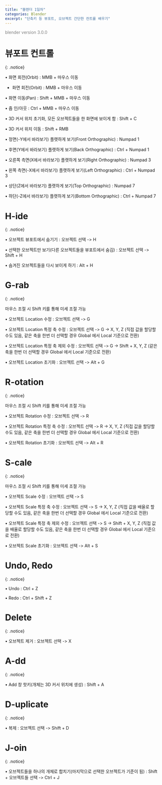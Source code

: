 ```yaml
---
title: "블렌더 1일차"
categories: Blender
excerpt: "단축키 등 뷰포트, 오브젝트 간단한 컨트롤 배우기"
---
```





<span style="color:gray">blender version 3.0.0</span>




# 뷰포트 컨트롤
{: .notice}

• <span class="color-keyword">화면 회전(Orbit)</span> : MMB + 마우스 이동

- <span class="color-keyword">화면 회전(Orbit)</span> : MMB + 마우스 이동

• <span class="color-keyword">화면 이동(Pan)</span> : Shift + MMB + 마우스 이동

• <span class="color-keyword">줌 인/아웃</span> : Ctrl + MMB + 마우스 이동

• <span class="color-keyword">3D 커서 위치 초기화, 모든 오브젝트들을 한 화면에 보이게 함</span> : Shift + C

• <span class="color-keyword">3D 커서 위치 이동</span> : Shift + RMB

• <span class="color-keyword">정면(-Y에서 바라보기) 플랫하게 보기</span><span class="color-comment">(Front Orthographic)</span> : Numpad 1

• <span class="color-keyword">후면(Y에서 바라보기) 플랫하게 보기</span><span class="color-comment">(Back Orthographic)</span> : Ctrl + Numpad 1

• <span class="color-keyword">오른쪽 측면(X에서 바라보기) 플랫하게 보기</span><span class="color-comment">(Right Orthographic)</span> : Numpad 3

• <span class="color-keyword">왼쪽 측면(-X에서 바라보기) 플랫하게 보기</span><span class="color-comment">(Left Orthographic)</span> : Ctrl + Numpad 3

• <span class="color-keyword">상단(Z에서 바라보기) 플랫하게 보기</span><span class="color-comment">(Top Orthographic)</span> : Numpad 7

• <span class="color-keyword">하단(-Z에서 바라보기) 플랫하게 보기</span><span class="color-comment">(Bottom Orthographic)</span> : Ctrl + Numpad 7




# H-ide
{: .notice}

• <span class="color-keyword">오브젝트 뷰포트에서 숨기기</span> : 오브젝트 선택 -> H

• <span class="color-keyword">선택한 오브젝트만 보기</span><span class="color-comment">(다른 오브젝트들을 뷰포트에서 숨김)</span> : 오브젝트 선택 -> Shift + H

• <span class="color-keyword">숨겨진 오브젝트들을 다시 보이게 하기</span> : Alt + H




# G-rab
{: .notice}

<span class="color-comment">마우스 조절 시 Shift 키를 통해 미세 조절 가능</span>

• <span class="color-keyword">오브젝트 Location 수정</span> : 오브젝트 선택 -> G

• <span class="color-keyword">오브젝트 Location 특정 축 수정</span> : 오브젝트 선택 -> G -> X, Y, Z <span class="color-comment">(직접 값을 할당할 수도 있음, 같은 축을 한번 더 선택할 경우 Global 에서 Local 기준으로 전환)</span>

• <span class="color-keyword">오브젝트 Location 특정 축 제외 수정</span> : 오브젝트 선택 -> G -> Shift + X, Y, Z <span class="color-comment">(같은 축을 한번 더 선택할 경우 Global 에서 Local 기준으로 전환)</span>

• <span class="color-keyword">오브젝트 Location 초기화</span> : 오브젝트 선택 -> Alt + G




# R-otation
{: .notice}

<span class="color-comment">마우스 조절 시 Shift 키를 통해 미세 조절 가능</span>

• <span class="color-keyword">오브젝트 Rotation 수정</span> : 오브젝트 선택 -> R

• <span class="color-keyword">오브젝트 Rotation 특정 축 수정</span> : 오브젝트 선택 -> R -> X, Y, Z <span class="color-comment">(직접 값을 할당할 수도 있음, 같은 축을 한번 더 선택할 경우 Global 에서 Local 기준으로 전환)</span>

• <span class="color-keyword">오브젝트 Rotation 초기화</span> : 오브젝트 선택 -> Alt + R




# S-cale
{: .notice}

<span class="color-comment">마우스 조절 시 Shift 키를 통해 미세 조절 가능</span>

• <span class="color-keyword">오브젝트 Scale 수정</span> : 오브젝트 선택 -> S

• <span class="color-keyword">오브젝트 Scale 특정 축 수정</span> : 오브젝트 선택 -> S -> X, Y, Z <span class="color-comment">(직접 값을 배율로 할당할 수도 있음, 같은 축을 한번 더 선택할 경우 Global 에서 Local 기준으로 전환)</span>

• <span class="color-keyword">오브젝트 Scale 특정 축 제외 수정</span> : 오브젝트 선택 -> S -> Shift + X, Y, Z <span class="color-comment">(직접 값을 배율로 할당할 수도 있음, 같은 축을 한번 더 선택할 경우 Global 에서 Local 기준으로 전환)</span>

• <span class="color-keyword">오브젝트 Scale 초기화</span> : 오브젝트 선택 -> Alt + S




# Undo, Redo
{: .notice}

• <span class="color-keyword">Undo</span> : Ctrl + Z

• <span class="color-keyword">Redo</span> : Ctrl + Shift + Z




# Delete
{: .notice}

• <span class="color-keyword">오브젝트 제거</span> : 오브젝트 선택 -> X




# A-dd
{: .notice}

• <span class="color-keyword">Add 창 핫키</span><span class="color-comment">(개체는 3D 커서 위치에 생성)</span> : Shift + A




# D-uplicate
{: .notice}

• <span class="color-keyword">복제</span> : 오브젝트 선택 -> Shift + D




# J-oin
{: .notice}

• <span class="color-keyword">오브젝트들을 하나의 개체로 합치기</span><span class="color-comment">(마지막으로 선택한 오브젝트가 기준이 됨)</span> : Shift + 오브젝트들 선택 -> Ctrl + J
